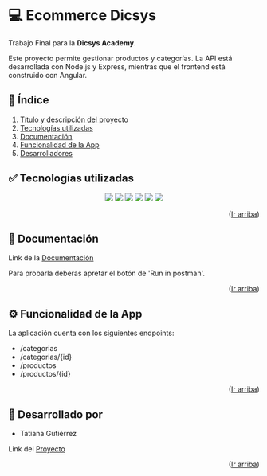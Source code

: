 <!-- TÍTULO Y DESCRIPCIÓN -->
  <a name="ir-arriba"></a>
  # 💻 Ecommerce Dicsys

  Trabajo Final para la **Dicsys Academy**.
  
  Este proyecto permite gestionar productos y categorías. La API está desarrollada con Node.js y Express, mientras que el frontend está construido con Angular.

<!-- ÍNDICE -->
  <a name="indice"></a>
  ## 📌 Índice
  <ol>
    <li><a href="#ir-arriba">Título y descripción del proyecto</a></li>
    <li><a href="#tecnologias">Tecnologías utilizadas</a></li>
    <li><a href="#documentacion">Documentación</a></li>
    <li><a href="#funcionalidad">Funcionalidad de la App</a></li>
    <li><a href="#desarrolladores">Desarrolladores</a></li>
  </ol>


<!-- TECNOLOGÍAS UTILIZADAS -->
  <a name="tecnologias"></a>
  ## ✅ Tecnologías utilizadas
  <p align="center">
    <img src="https://img.shields.io/badge/typescript-%23007ACC.svg?style=for-the-badge&logo=typescript&logoColor=white">
    <img src="https://img.shields.io/badge/Angular-DD0031?style=for-the-badge&logo=angular&logoColor=white">
    <img src="https://img.shields.io/badge/JavaScript-F7DF1E?style=for-the-badge&logo=javascript&logoColor=black">
    <img src="https://img.shields.io/badge/Node.js-43853D?style=for-the-badge&logo=node.js&logoColor=white">
    <img src="https://img.shields.io/badge/Express.js-404D59?style=for-the-badge&logo=express">
    <img src="https://img.shields.io/badge/mysql-4479A1.svg?style=for-the-badge&logo=mysql&logoColor=white">
  </p>
  <p align="right">(<a href="#ir-arriba">Ir arriba</a>)</p>

  
<!-- DOCUMENTACIÓN -->
  <a name="documentacion"></a>
  ## 📝 Documentación

  Link de la <a href="[#ir-arriba](https://documenter.getpostman.com/view/17933955/2sAYJ3DLtT)">Documentación</a>

  Para probarla deberas apretar el botón de 'Run in postman'.

  <p align="right">(<a href="#ir-arriba">Ir arriba</a>)</p>

<!-- FUNCIONALIDAD DE LA APP -->
  <a name="funcionalidad"></a>
  ## ⚙️ Funcionalidad de la App
  La aplicación cuenta con los siguientes endpoints:
  <ul>
    <li>/categorias</li>
    <li>/categorias/{id}</li>
    <li>/productos</li>
    <li>/productos/{id}</li>
  </ul>
  <p align="right">(<a href="#ir-arriba">Ir arriba</a>)</p>


<!-- CONTACTO -->
 <a name="desarrolladores"></a>
  ## 📩 Desarrollado por
   - Tatiana Gutiérrez 
  
   Link del <a href="https://github.com/tatianagutierrez/Proyecto-Dicsys">Proyecto</a>
  <p align="right">(<a href="#ir-arriba">Ir arriba</a>)</p>